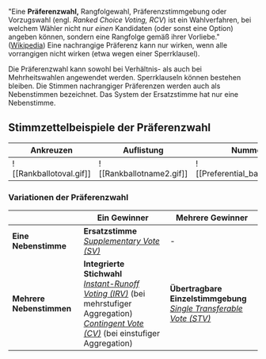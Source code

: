 "Eine **Präferenzwahl,** Rangfolgewahl, Präferenzstimmgebung oder Vorzugswahl (engl. *Ranked Choice Voting, RCV*) ist ein Wahlverfahren, bei welchem Wähler nicht nur _einen_ Kandidaten (oder sonst eine Option) angeben können, sondern eine Rangfolge gemäß ihrer Vorliebe." ([Wikipedia](https://de.wikipedia.org/wiki/Pr%C3%A4ferenzwahl)) Eine nachrangige Präferenz kann nur wirken, wenn alle vorrangigen nicht wirken (etwa wegen einer Sperrklausel). 

Die Präferenzwahl kann sowohl bei Verhältnis- als auch bei Mehrheitswahlen angewendet werden. Sperrklauseln können bestehen bleiben. Die Stimmen nachrangiger Präferenzen werden auch als Nebenstimmen bezeichnet. Das System der Ersatzstimme hat nur eine Nebenstimme.

## Stimmzettelbeispiele der Präferenzwahl

| Ankreuzen               | Auflistung               | Nummerierung                          |
| ----------------------- | ------------------------ | ------------------------------------- |
| ![[Rankballotoval.gif]] | ![[Rankballotname2.gif]] | ![[Preferential_ballot.svg.png\|220]] |
### Variationen der Präferenzwahl

|                          | Ein Gewinner                                                                                                                                                                                                                                              | Mehrere Gewinner                                                                                                                 |
| ------------------------ | --------------------------------------------------------------------------------------------------------------------------------------------------------------------------------------------------------------------------------------------------------- | -------------------------------------------------------------------------------------------------------------------------------- |
| **Eine Nebenstimme**     | **Ersatzstimme**<br>*[Supplementary Vote (SV)](https://en.wikipedia.org/wiki/Contingent_vote#Supplementary_vote)*<br>                                                                                                                                     | -                                                                                                                                |
| **Mehrere Nebenstimmen** | **Integrierte Stichwahl**<br>*[Instant-Runoff Voting (IRV)](https://en.wikipedia.org/wiki/Instant-runoff_voting)* (bei mehrstufiger Aggregation)<br>*[Contingent Vote (CV)](https://en.wikipedia.org/wiki/Contingent_vote)* (bei einstufiger Aggregation) | **Übertragbare Einzelstimmgebung**<br>*[Single Transferable Vote (STV)](https://en.wikipedia.org/wiki/Single_transferable_vote)* |

